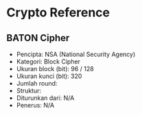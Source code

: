 # Crypto Reference

## BATON Cipher

* Pencipta: NSA (National Security Agency)
* Kategori: Block Cipher
* Ukuran block (bit): 96 / 128
* Ukuran kunci (bit): 320
* Jumlah round: 
* Struktur: 
* Diturunkan dari: N/A
* Penerus: N/A
